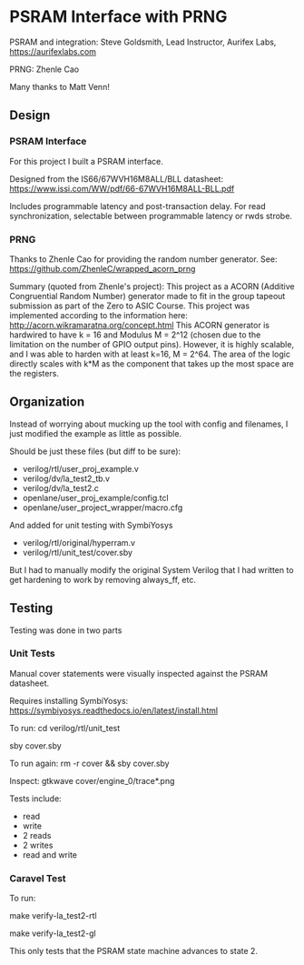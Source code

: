 # PSRAM Interface with PRNG

PSRAM and integration: Steve Goldsmith, Lead Instructor, Aurifex Labs, https://aurifexlabs.com

PRNG: Zhenle Cao

Many thanks to Matt Venn!

## Design

### PSRAM Interface
For this project I built a PSRAM interface.

Designed from the IS66/67WVH16M8ALL/BLL datasheet:
https://www.issi.com/WW/pdf/66-67WVH16M8ALL-BLL.pdf

Includes programmable latency and post-transaction delay.
For read synchronization, selectable between programmable latency or rwds strobe.

### PRNG

Thanks to Zhenle Cao for providing the random number generator.
See: https://github.com/ZhenleC/wrapped_acorn_prng

Summary (quoted from Zhenle's project):
	This project as a ACORN (Additive Congruential Random Number) generator made to fit in the group tapeout submission as part of the Zero to ASIC Course. This project was implemented according to the information here: http://acorn.wikramaratna.org/concept.html This ACORN generator is hardwired to have k = 16 and Modulus M = 2^12 (chosen due to the limitation on the number of GPIO output pins). However, it is highly scalable, and I was able to harden with at least k=16, M = 2^64. The area of the logic directly scales with k*M as the component that takes up the most space are the registers.

## Organization

Instead of worrying about mucking up the tool with config and filenames, I just modified the example as little as possible.

Should be just these files (but diff to be sure):
- verilog/rtl/user_proj_example.v
- verilog/dv/la_test2_tb.v
- verilog/dv/la_test2.c
- openlane/user_proj_example/config.tcl
- openlane/user_project_wrapper/macro.cfg

And added for unit testing with SymbiYosys
- verilog/rtl/original/hyperram.v
- verilog/rtl/unit_test/cover.sby

But I had to manually modify the original System Verilog that I had written to get hardening to work by removing always_ff, etc.

## Testing

Testing was done in two parts

### Unit Tests
Manual cover statements were visually inspected against the PSRAM datasheet.

Requires installing SymbiYosys:
https://symbiyosys.readthedocs.io/en/latest/install.html

To run:
cd verilog/rtl/unit_test

sby cover.sby

To run again:
rm -r cover && sby cover.sby

Inspect:
gtkwave cover/engine_0/trace*.png

Tests include:
- read
- write
- 2 reads
- 2 writes
- read and write

### Caravel Test

To run:

make verify-la_test2-rtl

make verify-la_test2-gl

This only tests that the PSRAM state machine advances to state 2.


